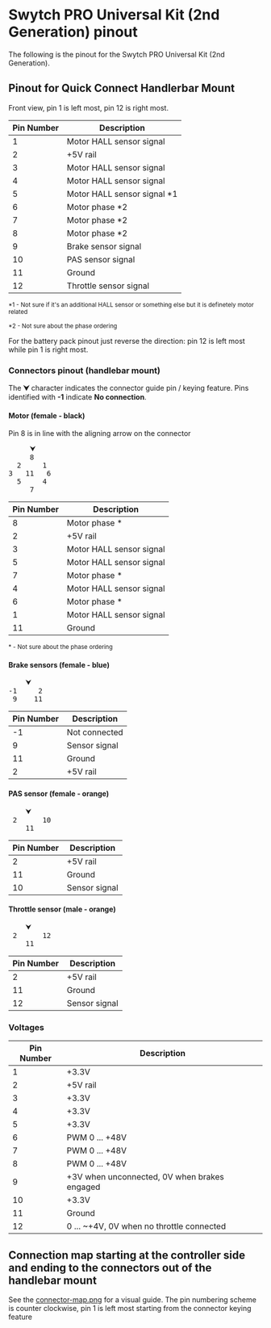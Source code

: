 # Swytch PRO Universal Kit (2nd Generation) pinout

The following is the pinout for the Swytch PRO Universal Kit (2nd Generation).

## Pinout for Quick Connect Handlerbar Mount

Front view, pin 1 is left most, pin 12 is right most.

| Pin Number | Description            
|------------|----------------------------
| 1          | Motor HALL sensor signal   
| 2          | +5V rail                  
| 3          | Motor HALL sensor signal 
| 4          | Motor HALL sensor signal 
| 5          | Motor HALL sensor signal *1
| 6          | Motor phase *2
| 7          | Motor phase *2             
| 8          | Motor phase *2            
| 9          | Brake sensor signal    
| 10         | PAS sensor signal    
| 11         | Ground               
| 12         | Throttle sensor signal  

<small>
*1 - Not sure if it's an additional HALL sensor or something else but it is definetely motor related

*2 - Not sure about the phase ordering
</small>


For the battery pack pinout just reverse the direction: pin 12 is left most while pin 1 is right most.


### Connectors pinout (handlebar mount)
The <strong>⮟</strong> character indicates the connector guide pin / keying feature. Pins identified with <strong>-1</strong> indicate <strong>No connection</strong>.

#### Motor (female - black)
Pin 8 is in line with the aligning arrow on the connector
<pre>
     ⮟
     8
  2     1
3   11   6
  5     4
     7
</pre>

| Pin Number | Description  
|------------|-----------------------
| 8          | Motor phase *   
| 2          | +5V rail   
| 3          | Motor HALL sensor signal   
| 5          | Motor HALL sensor signal   
| 7          | Motor phase *   
| 4          | Motor HALL sensor signal   
| 6          | Motor phase *   
| 1          | Motor HALL sensor signal   
| 11         | Ground   

<small>
* - Not sure about the phase ordering
</small>


#### Brake sensors (female - blue)

<pre>
    ⮟
-1     2
 9    11
</pre>

| Pin Number | Description  
|------------|-----------------------
| -1         | Not connected
| 9          | Sensor signal
| 11         | Ground
| 2          | +5V rail

#### PAS sensor (female - orange)

<pre>
    ⮟
 2      10
    11   
</pre>

| Pin Number | Description  
|------------|-----------------------
| 2          | +5V rail
| 11         | Ground
| 10         | Sensor signal

#### Throttle sensor (male - orange)

<pre>
    ⮟
 2      12
    11   
</pre>

| Pin Number | Description  
|------------|-----------------------
| 2          | +5V rail
| 11         | Ground
| 12         | Sensor signal

### Voltages

| Pin Number | Description            
|------------|----------------------------
| 1          | +3.3V
| 2          | +5V rail                  
| 3          | +3.3V
| 4          | +3.3V
| 5          | +3.3V
| 6          | PWM 0 ... +48V
| 7          | PWM 0 ... +48V             
| 8          | PWM 0 ... +48V            
| 9          | +3V when unconnected, 0V when brakes engaged
| 10         | +3.3V
| 11         | Ground               
| 12         | 0 ... ~+4V, 0V when no throttle connected


## Connection map starting at the controller side and ending to the connectors out of the handlebar mount
See the [connector-map.png](./connector-map.png) for a visual guide. The pin numbering scheme is counter clockwise, pin 1 is left most starting from the connector keying feature